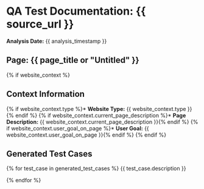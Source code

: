 # QA Test Documentation: {{ source_url }}
**Analysis Date:** {{ analysis_timestamp }}

## Page: {{ page_title or "Untitled" }}

{% if website_context %}
## Context Information
{% if website_context.type %}* **Website Type:** {{ website_context.type }}{% endif %}
{% if website_context.current_page_description %}* **Page Description:** {{ website_context.current_page_description }}{% endif %}
{% if website_context.user_goal_on_page %}* **User Goal:** {{ website_context.user_goal_on_page }}{% endif %}
{% endif %}

## Generated Test Cases

{% for test_case in generated_test_cases %}
{{ test_case.description }}

{% endfor %}

